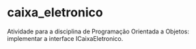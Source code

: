 # caixa_eletronico

Atividade para a disciplina de Programação Orientada a Objetos: implementar a interface ICaixaEletronico.